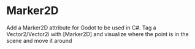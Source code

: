 # Marker2D
 Add a Marker2D attribute for Godot to be used in C#. Tag a Vector2/Vector2i with [Marker2D] and visualize where the point is in the scene and move it around
